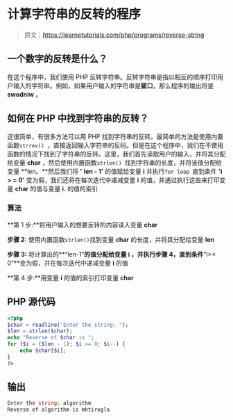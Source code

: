 # 计算字符串的反转的程序

> 原文：<https://learnetutorials.com/php/programs/reverse-string>

## 一个数字的反转是什么？

在这个程序中，我们使用 PHP 反转字符串。反转字符串是指以相反的顺序打印用户输入的字符串。例如，如果用户输入的字符串是**窗口**，那么程序的输出将是 **swodniw** 。

## 如何在 PHP 中找到字符串的反转？

这很简单，有很多方法可以用 PHP 找到字符串的反转。最简单的方法是使用内置函数`strrev() `，直接返回输入字符串的反码。但是在这个程序中，我们在不使用函数的情况下找到了字符串的反转。这里，我们首先读取用户的输入，并将其分配给变量 **char** ，然后使用内置函数`strlen() `找到字符串的长度，并将该值分配给变量 **len。**然后我们将 **'** **len - 1'** 的值赋给变量 **i** 并执行`for loop `直到条件 **'i > = 0'** 变为假，我们还将在每次迭代中递减变量 **i** 的值，并通过执行这些来打印变量 **char** 的值与变量 **i.** 的值的索引

### 算法

**第 1 步:**将用户输入的想要反转的内容读入变量 **char**

**步骤 2:** 使用内置函数`strlen()`找到变量 **char** 的长度，并将其分配给变量 **len**

**步骤 3:** 将计算出的**“len-1”**的值分配给变量 **i** ，并执行步骤 4，直到条件**“I>= 0”**变为假，并在每次迭代中递减变量 **i** 的值

**第 4 步:**用变量 **i** 的值的索引打印变量 **char**

## PHP 源代码

```php
<?php
$char = readline("Enter the string: ");
$len = strlen($char);
echo "Reverse of $char is ";
for ($i = ($len - 1); $i >= 0; $i--) {
    echo $char[$i];
}
?>

```

## 输出

```php
Enter the string: algorithm
Reverse of algorithm is mhtirogla
```